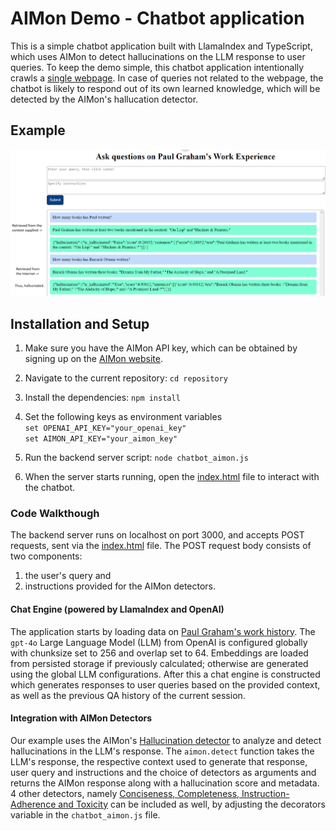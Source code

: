 # AIMon Demo - Chatbot application

This is a simple chatbot application built with LlamaIndex and TypeScript, which uses AIMon to detect hallucinations on the LLM response to user queries. To keep the demo simple, this chatbot application intentionally crawls a [single webpage](http://paulgraham.com/worked.html). In case of queries not related to the webpage, the chatbot is likely to respond out of its own learned knowledge, which will be detected by the AIMon's hallucation detector.

## Example

![image info](./screenshot.png)

## Installation and Setup

1. Make sure you have the AIMon API key, which can be obtained by signing up on the [AIMon website](https://www.app.aimon.ai/llmapps).

2. Navigate to the current repository: `cd repository`

3. Install the dependencies: `npm install`

4. Set the following keys as environment variables\
`set OPENAI_API_KEY="your_openai_key"`\
`set AIMON_API_KEY="your_aimon_key"` 

5. Run the backend server script: `node chatbot_aimon.js`

6. When the server starts running, open the [index.html](./index.html) file to interact with the chatbot.

### Code Walkthough

The backend server runs on localhost on port 3000, and accepts POST requests, sent via the [index.html](./index.html) file. The POST request body consists of two components:
 1. the user's query and 
 2. instructions provided for the AIMon detectors.

#### Chat Engine (powered by LlamaIndex and OpenAI)

The application starts by loading data on [Paul Graham's work history](https://paulgraham.com/worked.html). The `gpt-4o` Large Language Model (LLM) from OpenAI is configured globally with chunksize set to 256 and overlap set to 64. Embeddings are loaded from persisted storage if previously calculated; otherwise are generated using the global LLM configurations. After this a chat engine is constructed which generates responses to user queries based on the provided context, as well as the previous QA history of the current session.

#### Integration with AIMon Detectors

Our example uses the AIMon's [Hallucination detector](https://docs.aimon.ai/concepts/detectors/hallucination/) to analyze and detect hallucinations in the LLM's response. The `aimon.detect` function takes the LLM's response, the respective context used to generate that response, user query and instructions and the choice of detectors as arguments and returns the AIMon response along with a hallucination score and metadata. 4 other detectors, namely [Conciseness, Completeness, Instruction-Adherence and Toxicity](https://docs.aimon.ai/category/detectors) can be included as well, by adjusting the decorators variable in the `chatbot_aimon.js` file.
